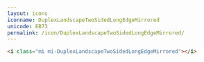 ```yaml
---
layout: icons
iconname: DuplexLandscapeTwoSidedLongEdgeMirrored
unicode: EB73
permalink: /icon/DuplexLandscapeTwoSidedLongEdgeMirrored/
---
```


``` html
<i class="mi mi-DuplexLandscapeTwoSidedLongEdgeMirrored"></i>
```
